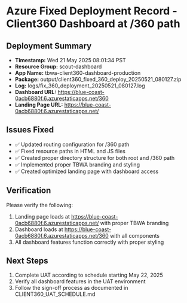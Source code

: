 # Azure Fixed Deployment Record - Client360 Dashboard at /360 path

## Deployment Summary
- **Timestamp:** Wed 21 May 2025 08:01:34 PST
- **Resource Group:** scout-dashboard
- **App Name:** tbwa-client360-dashboard-production
- **Package:** output/client360_fixed_360_deploy_20250521_080127.zip
- **Log:** logs/fix_360_deployment_20250521_080127.log
- **Dashboard URL:** https://blue-coast-0acb6880f.6.azurestaticapps.net/360
- **Landing Page URL:** https://blue-coast-0acb6880f.6.azurestaticapps.net/

## Issues Fixed
- ✅ Updated routing configuration for /360 path
- ✅ Fixed resource paths in HTML and JS files
- ✅ Created proper directory structure for both root and /360 path
- ✅ Implemented proper TBWA branding and styling
- ✅ Created optimized landing page with dashboard access

## Verification
Please verify the following:
1. Landing page loads at https://blue-coast-0acb6880f.6.azurestaticapps.net/ with proper TBWA branding
2. Dashboard loads at https://blue-coast-0acb6880f.6.azurestaticapps.net/360 with all components
3. All dashboard features function correctly with proper styling

## Next Steps
1. Complete UAT according to schedule starting May 22, 2025
2. Verify all dashboard features in the UAT environment
3. Follow the sign-off process as documented in CLIENT360_UAT_SCHEDULE.md
